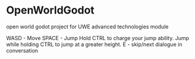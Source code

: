 # OpenWorldGodot
open world godot project for UWE advanced technologies module

WASD - Move SPACE - Jump Hold CTRL to charge your jump ability. Jump while holding CTRL to jump at a greater height. E - skip/next dialogue in conversation
